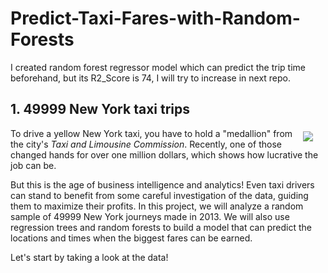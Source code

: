 # Predict-Taxi-Fares-with-Random-Forests
I created random forest regressor model which can predict the trip time beforehand, but its R2_Score is 74, I will try to increase in next repo.

## 1. 49999 New York taxi trips
<p><img style="float: right;margin:5px 20px 5px 1px; max-width:300px" src="https://s3.amazonaws.com/assets.datacamp.com/production/project_496/img/taxi.jpg"> To drive a yellow New York taxi, you have to hold a "medallion" from the city's <em>Taxi and Limousine Commission</em>. Recently, one of those changed hands for over one million dollars, which shows how lucrative the job can be.</p>
<p>But this is the age of business intelligence and analytics! Even taxi drivers can stand to benefit from some careful investigation of the data, guiding them to maximize their profits. In this project, we will analyze a random sample of 49999 New York journeys made in 2013. We will also use regression trees and random forests to build a model that can predict the locations and times when the biggest fares can be earned.</p>
<p>Let's start by taking a look at the data!</p>
